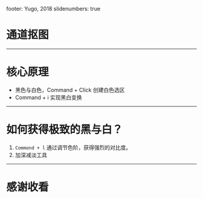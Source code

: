 footer: Yugo, 2018
slidenumbers: true

# 通道抠图

---

# 核心原理

* 黑色与白色，Command + Click 创建白色选区
* Command + i 实现黑白变换

---

# 如何获得极致的黑与白？

1. `Commond + l` 通过调节色阶，获得强烈的对比度。
2. 加深减淡工具


---

# 感谢收看


